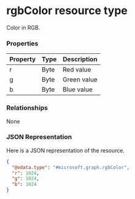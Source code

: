 ﻿# rgbColor resource type

Color in RGB.
### Properties
|Property|Type|Description|
|---|---|---|
|r|Byte|Red value|
|g|Byte|Green value|
|b|Byte|Blue value|

### Relationships
None
### JSON Representation
Here is a JSON representation of the resource.
<!-- {
  "blockType": "resource",
  "keyProperty": "id",
  "@odata.type": "microsoft.graph.rgbColor"
}
-->
```json
{
  "@odata.type": "#microsoft.graph.rgbColor",
  "r": 1024,
  "g": 1024,
  "b": 1024
}
```


